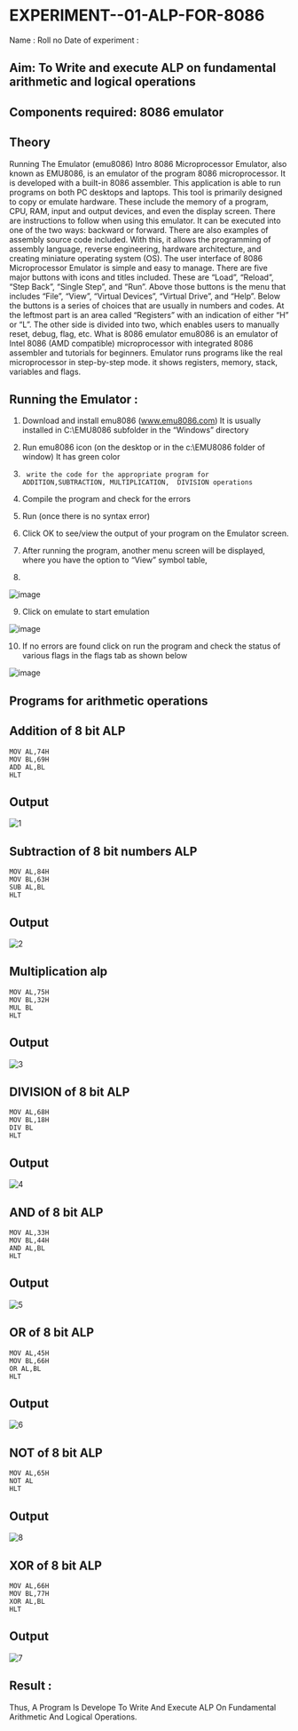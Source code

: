 # EXPERIMENT--01-ALP-FOR-8086
Name :
Roll no 
Date of experiment :





## Aim: To Write and execute ALP on fundamental arithmetic and logical operations
## Components required: 8086  emulator 
## Theory 
Running The Emulator (emu8086) Intro 8086 Microprocessor Emulator, also known as EMU8086, is an emulator of the program 8086 microprocessor. It is developed with a built-in 8086 assembler. This application is able to run programs on both PC desktops and laptops. This tool is primarily designed to copy or emulate hardware. These include the memory of a program, CPU, RAM, input and output devices, and even the display screen. There are instructions to follow when using this emulator. It can be executed into one of the two ways: backward or forward. There are also examples of assembly source code included. With this, it allows the programming of assembly language, reverse engineering, hardware architecture, and creating miniature operating system (OS). The user interface of 8086 Microprocessor Emulator is simple and easy to manage. There are five major buttons with icons and titles included. These are “Load”, “Reload”, “Step Back”, “Single Step”, and “Run”. Above those buttons is the menu that includes “File”, “View”, “Virtual Devices”, “Virtual Drive”, and “Help”. Below the buttons is a series of choices that are usually in numbers and codes. At the leftmost part is an area called “Registers” with an indication of either “H” or “L”. The other side is divided into two, which enables users to manually reset, debug, flag, etc. What is 8086 emulator emu8086 is an emulator of Intel 8086 (AMD compatible) microprocessor with integrated 8086 assembler and tutorials for beginners. Emulator runs programs like the real microprocessor in step-by-step mode. it shows registers, memory, stack, variables and flags.


 ## Running the Emulator :
1.	Download and install emu8086 (www.emu8086.com) It is usually installed in C:\EMU8086 subfolder in the “Windows” directory
2.	  Run  emu8086 icon (on the desktop or in the c:\EMU8086 folder of window) It has green color 
 
 
3.		write the code for the appropriate program for ADDITION,SUBTRACTION, MULTIPLICATION,  DIVISION operations 

4.	 Compile the program and check for the errors 
5.	Run (once there is no syntax error) 

6.	Click OK to see/view the output of your program on the Emulator screen. 


7.	After running the program, another menu screen will be displayed, where you have the option to “View” symbol table,
8.	 


![image](https://user-images.githubusercontent.com/36288975/189273263-d65baae9-4b8f-4723-afb3-c0ffa4052b04.png)











9.	Click on emulate to start emulation 








![image](https://user-images.githubusercontent.com/36288975/189273273-9bb36ec1-e2e8-4892-8d35-37707332bfdc.png)








10.	If no errors are found click on run the program and check the status of various flags in the flags tab as shown below 






![image](https://user-images.githubusercontent.com/36288975/189273277-113a2a33-4a40-4ff8-95a5-ecd3a1f504fe.png)

## Programs for arithmetic  operations

## Addition  of 8 bit ALP 
```
MOV AL,74H
MOV BL,69H
ADD AL,BL
HLT
```
## Output  
![1](https://github.com/lisianathiruselvan/EXPERIMENT--01-ALP-FOR-8086/assets/119389971/d10c9662-401a-4f39-a50a-22e730c823d5)

## Subtraction   of 8 bit numbers  ALP 
```
MOV AL,84H
MOV BL,63H
SUB AL,BL
HLT

```
## Output  
![2](https://github.com/lisianathiruselvan/EXPERIMENT--01-ALP-FOR-8086/assets/119389971/a13930e9-005d-4312-a867-011ec465b22d)

## Multiplication alp 
```
MOV AL,75H
MOV BL,32H
MUL BL
HLT
```
 ## Output  
![3](https://github.com/lisianathiruselvan/EXPERIMENT--01-ALP-FOR-8086/assets/119389971/61272bcc-5773-42d6-800c-ba2c15f796b0)

## DIVISION of 8 bit ALP
```
MOV AL,68H
MOV BL,18H
DIV BL
HLT
```
## Output  
![4](https://github.com/lisianathiruselvan/EXPERIMENT--01-ALP-FOR-8086/assets/119389971/1f20576c-3f1f-4d33-9252-abf5f7acc44f)

## AND of 8 bit ALP
```
MOV AL,33H
MOV BL,44H
AND AL,BL
HLT
```
## Output
![5](https://github.com/lisianathiruselvan/EXPERIMENT--01-ALP-FOR-8086/assets/119389971/da0ec872-95ff-4d75-8923-6c8d2f002739)

## OR of 8 bit ALP
```
MOV AL,45H
MOV BL,66H
OR AL,BL
HLT
```
## Output
![6](https://github.com/lisianathiruselvan/EXPERIMENT--01-ALP-FOR-8086/assets/119389971/fa599619-17bc-416a-b662-94c2197c0c42)

## NOT of 8 bit ALP
```
MOV AL,65H
NOT AL
HLT
```
## Output
![8](https://github.com/lisianathiruselvan/EXPERIMENT--01-ALP-FOR-8086/assets/119389971/7ca3fde6-6b68-44c7-a4e6-3fb8e2ec15e9)

## XOR of 8 bit ALP
```
MOV AL,66H
MOV BL,77H
XOR AL,BL
HLT
```
## Output
![7](https://github.com/lisianathiruselvan/EXPERIMENT--01-ALP-FOR-8086/assets/119389971/3c2e879d-70a2-4bbb-bc5f-ce2e1a5d83c4)

## Result :
 
Thus, A Program Is Develope To Write And Execute ALP On Fundamental Arithmetic And Logical Operations.







